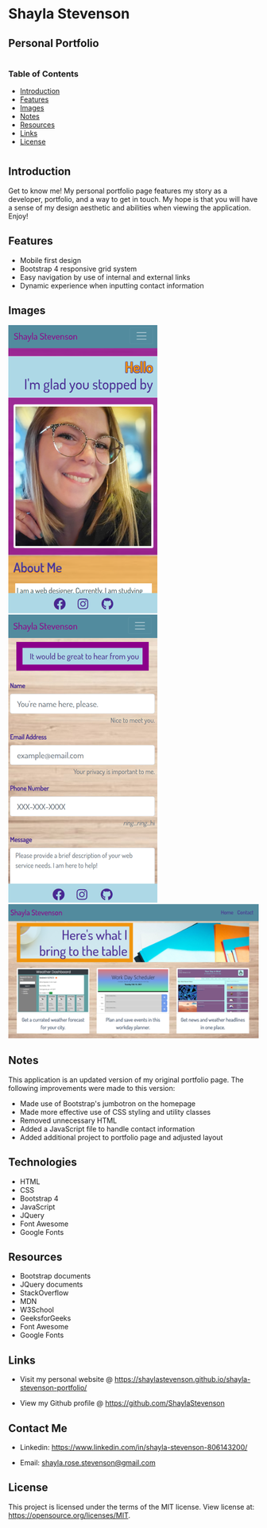 # Shayla Stevenson 
## Personal Portfolio
# 

### Table of Contents

- [Introduction](#introduction)
- [Features](#features)
- [Images](#images)
- [Notes](#notes)
- [Resources](#resources)
- [Links](#links)
- [License](#license)
# 

## Introduction
Get to know me! My personal portfolio page features my story as a developer, portfolio, and a way to get in touch. My hope is that you will have a sense of my design aesthetic and abilities when viewing the application. Enjoy!

## Features
* Mobile first design
* Bootstrap 4 responsive grid system
* Easy navigation by use of internal and external links
* Dynamic experience when inputting contact information

## Images
![home-demo](assets/images/home-demo.png)
![contact-demo](assets/images/contact-demo.png)
![portfolio-demo](assets/images/portfolio-demo.png)

## Notes
This application is an updated version of my original portfolio page. The following improvements were made to this version:
* Made use of Bootstrap's jumbotron on the homepage
* Made more effective use of CSS styling and utility classes
* Removed unnecessary HTML
* Added a JavaScript file to handle contact information
* Added additional project to portfolio page and adjusted layout

## Technologies
* HTML
* CSS
* Bootstrap 4
* JavaScript
* JQuery
* Font Awesome
* Google Fonts

## Resources
* Bootstrap documents
* JQuery documents
* StackOverflow
* MDN
* W3School
* GeeksforGeeks
* Font Awesome
* Google Fonts
 
## Links
* Visit my personal website @ https://shaylastevenson.github.io/shayla-stevenson-portfolio/

* View my Github profile @ https://github.com/ShaylaStevenson 

## Contact Me
* Linkedin: https://www.linkedin.com/in/shayla-stevenson-806143200/

* Email: shayla.rose.stevenson@gmail.com

## License
This project is licensed under the terms of the MIT license. View license at:
https://opensource.org/licenses/MIT.